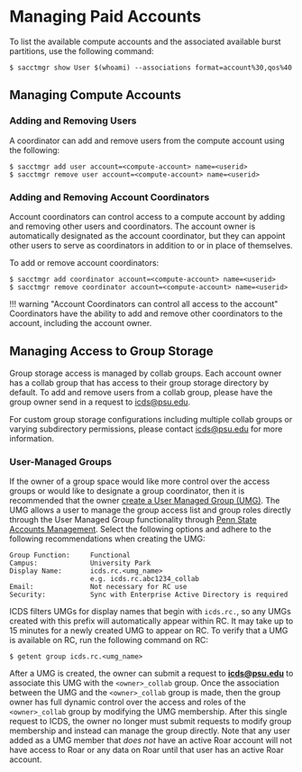 # Managing Paid Accounts

To list the available compute accounts and the associated available burst partitions, use the following command:

```
$ sacctmgr show User $(whoami) --associations format=account%30,qos%40
```


## Managing Compute Accounts

### Adding and Removing Users

A coordinator can add and remove users from the compute account using the following:

```
$ sacctmgr add user account=<compute-account> name=<userid>
$ sacctmgr remove user account=<compute-account> name=<userid>
```

### Adding and Removing Account Coordinators

Account coordinators can control access to a compute account by adding and removing other users and coordinators.
The account owner is automatically designated as the account coordinator, but they can appoint other users to 
serve as coordinators in addition to or in place of themselves.
 
To add or remove account coordinators:

```
$ sacctmgr add coordinator account=<compute-account> name=<userid>
$ sacctmgr remove coordinator account=<compute-account> name=<userid>
```

!!! warning "Account Coordinators can control all access to the account"
    Coordinators have the ability to add and remove other coordinators to the account, including the account owner.


## Managing Access to Group Storage

Group storage access is managed by collab groups. Each account owner has a collab group that has access 
to their group storage directory by default. To add and remove users from a collab group, please have the 
group owner send in a request to <icds@psu.edu>.

For custom group storage configurations including multiple collab groups or varying subdirectory permissions, 
please contact <icds@psu.edu> for more information.

### User-Managed Groups

If the owner of a group space would like more control over the access groups or would like to designate a group coordinator, then it is recommended that the owner [create a User Managed Group (UMG)](https://pennstate.service-now.com/sp?id=kb_article_view&sysparm_article=KB0011865&sys_kb_id=81102ada87cedd10d7bf7485dabb35b0&spa=1). 
The UMG allows a user to manage the group access list and group roles directly through the User Managed Group functionality through [Penn State Accounts Management](https://accounts.psu.edu/manage). 
Select the following options and adhere to the following recommendations when creating the UMG:

```
Group Function:     Functional
Campus:             University Park
Display Name:       icds.rc.<umg_name>
                    e.g. icds.rc.abc1234_collab
Email:              Not necessary for RC use
Security:           Sync with Enterprise Active Directory is required
```

ICDS filters UMGs for display names that begin with `icds.rc.`, so any UMGs created with this prefix will automatically appear within RC. 
It may take up to 15 minutes for a newly created UMG to appear on RC. 
To verify that a UMG is available on RC, run the following command on RC:

```
$ getent group icds.rc.<umg_name>
```

After a UMG is created, the owner can submit a request to **icds@psu.edu** to associate this UMG with the `<owner>_collab` group. 
Once the association between the UMG and the `<owner>_collab` group is made, then the group owner has full dynamic control over the access and roles of the `<owner>_collab` group by modifying the UMG membership. 
After this single request to ICDS, the owner no longer must submit requests to modify group membership and instead can manage the group directly. 
Note that any user added as a UMG member that *does not* have an active Roar account will not have access to Roar or any data on Roar until that user has an active Roar account.

